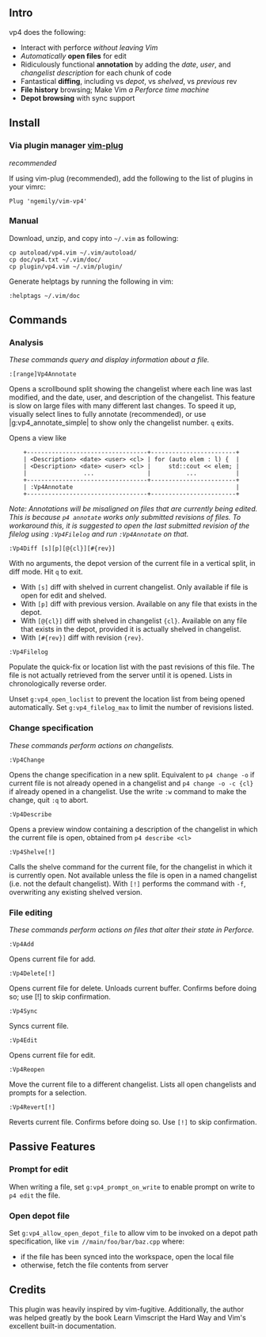 ## Intro

vp4 does the following:

- Interact with perforce _without leaving Vim_
- _Automatically_ **open files** for edit
- Ridiculously functional **annotation** by adding the _date_, _user_, and
  _changelist_ _description_ for each chunk of code
- Fantastical **diffing**, including vs _depot_, vs _shelved_, vs _previous_ rev
- **File history** browsing; Make Vim _a Perforce time machine_
- **Depot browsing** with sync support

## Install

### Via plugin manager [vim-plug](https://github.com/junegunn/vim-plug) 
_recommended_

If using vim-plug (recommended), add the following to the list of plugins in
your vimrc:

```
Plug 'ngemily/vim-vp4'
```

### Manual

Download, unzip, and copy into `~/.vim` as following:

```
cp autoload/vp4.vim ~/.vim/autoload/
cp doc/vp4.txt ~/.vim/doc/
cp plugin/vp4.vim ~/.vim/plugin/
```

Generate helptags by running the following in vim:

```
:helptags ~/.vim/doc
```

## Commands

### Analysis

_These commands query and display information about a file._

`:[range]Vp4Annotate`

Opens a scrollbound split showing the changelist where each line was last
modified, and the date, user, and description of the changelist.  This feature
is slow on large files with many different last changes.  To speed it up,
visually select lines to fully annotate (recommended), or use
|g:vp4_annotate_simple| to show only the changelist number.  `q` exits.

Opens a view like

```
    +----------------------------------+------------------------+
    | <Description> <date> <user> <cl> | for (auto elem : l) {  |
    | <Description> <date> <user> <cl> |     std::cout << elem; |
    |                ...               |          ...           |
    +----------------------------------+------------------------+
    | :Vp4Annotate                                              |
    +----------------------------------+------------------------+
```

_Note: Annotations will be misaligned on files that are currently being edited.
This is because `p4 annotate` works only submitted revisions of files.  To
workaround this, it is suggested to open the last submitted revision of the
filelog using `:Vp4Filelog` and run `:Vp4Annotate` on that._

`:Vp4Diff [s][p][@{cl}][#{rev}]`

With no arguments, the depot version of the current file in a vertical split,
in diff mode.  Hit `q` to exit.

- With `[s]` diff with shelved in current changelist.  Only available if file is
  open for edit and shelved.
- With `[p]` diff with previous version.  Available on any file that exists in
  the depot.
- With `[@{cl}]` diff with shelved in changelist `{cl}`.  Available on any file
  that exists in the depot, provided it is actually shelved in changelist.
- With `[#{rev}]` diff with revision `{rev}`.

`:Vp4Filelog`

Populate the quick-fix or location list with the past revisions of this file.
The file is not actually retrieved from the server until it is opened.  Lists
in chronologically reverse order.

Unset `g:vp4_open_loclist` to prevent the location list from being opened
automatically.  Set `g:vp4_filelog_max` to limit the number of revisions
listed.

### Change specification

_These commands perform actions on changelists._

`:Vp4Change`

Opens the change specification in a new split.  Equivalent to `p4 change -o`
if current file is not already opened in a changelist and `p4 change -o -c
{cl}` if already opened in a changelist.  Use the write `:w` command to make
the change, quit `:q` to abort.

`:Vp4Describe`

Opens a preview window containing a description of the changelist in which the
current file is open, obtained from `p4 describe <cl>`

`:Vp4Shelve[!]`

Calls the shelve command for the current file, for the changelist in which it
is currently open.  Not available unless the file is open in a named
changelist (i.e. not the default changelist).  With `[!]` performs the command
with `-f`, overwriting any existing shelved version.

### File editing

_These commands perform actions on files that alter their state in Perforce._

`:Vp4Add`

Opens current file for add.

`:Vp4Delete[!]`

Opens current file for delete.  Unloads current buffer.  Confirms before doing
so; use [!] to skip confirmation.

`:Vp4Sync`

Syncs current file.

`:Vp4Edit`

Opens current file for edit.

`:Vp4Reopen`

Move the current file to a different changelist.  Lists all open changelists
and prompts for a selection.

`:Vp4Revert[!]`

Reverts current file.  Confirms before doing so.  Use `[!]` to skip
confirmation.

## Passive Features

### Prompt for edit

When writing a file, set `g:vp4_prompt_on_write` to enable prompt on write to
`p4 edit` the file.

### Open depot file

Set `g:vp4_allow_open_depot_file` to allow vim to be invoked on a depot path
specification, like `vim //main/foo/bar/baz.cpp` where:

- if the file has been synced into the workspace, open the local file
- otherwise, fetch the file contents from server

## Credits

This plugin was heavily inspired by vim-fugitive.  Additionally, the author
was helped greatly by the book Learn Vimscript the Hard Way and Vim's
excellent built-in documentation.
